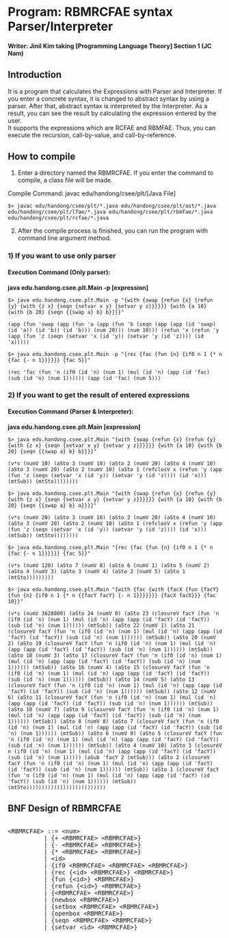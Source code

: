 # Program: RBMRCFAE syntax Parser/Interpreter

#### Writer: Jinil Kim taking [Programming Language Theory] Section 1 (JC Nam) 

## Introduction 
It is a program that calculates the Expressions with Parser and Interpreter. If you enter a concrete syntax, it is changed to abstract syntax by using a parser. After that, abstract syntax is interpreted by the Interpreter. As a result, you can see the result by calculating the expression entered by the user.  
It supports the expressions which are RCFAE and RBMFAE. Thus, you can execute the recursion, call-by-value, and call-by-reference.

## How to compile 

1. Enter a directory named the RBMRCFAE. If you enter the command to compile, a class file will be made.

Compile Command: javac edu/handong/csee/plt/[Java File] 	

```
$> javac edu/handong/csee/plt/*.java edu/handong/csee/plt/ast/*.java edu/handong/csee/plt/lfae/*.java edu/handong/csee/plt/rbmfae/*.java edu/handong/csee/plt/rcfae/*.java
```

2. After the compile process is finished, you can run the program with command line argument method.

### 1) If you want to use only parser 

#### Execution Command (Only parser): 
<strong> java edu.handong.csee.plt.Main -p [expression] </strong>  

```
$> java edu.handong.csee.plt.Main -p "{with {swap {refun {x} {refun {y} {with {z x} {seqn {setvar x y} {setvar y z}}}}}} {with {a 10} {with {b 20} {seqn {{swap a} b} b}}}}"

(app (fun 'swap (app (fun 'a (app (fun 'b (seqn (app (app (id 'swap) (id 'a)) (id 'b)) (id 'b))) (num 20))) (num 10))) (refun 'x (refun 'y (app (fun 'z (seqn (setvar 'x (id 'y)) (setvar 'y (id 'z)))) (id 'x)))))

$> java edu.handong.csee.plt.Main -p "{rec {fac {fun {n} {if0 n 1 {* n {fac {- n 1}}}}}} {fac 5}}"

(rec 'fac (fun 'n (if0 (id 'n) (num 1) (mul (id 'n) (app (id 'fac) (sub (id 'n) (num 1)))))) (app (id 'fac) (num 5)))
```

### 2) If you want to get the result of entered expressions

#### Execution Command (Parser & Interpreter): 
<strong> java edu.handong.csee.plt.Main [expression] </strong> 

```
$> java edu.handong.csee.plt.Main "{with {swap {refun {x} {refun {y} {with {z x} {seqn {setvar x y} {setvar y z}}}}}} {with {a 10} {with {b 20} {seqn {{swap a} b} b}}}}"

(v*s (numV 10) (aSto 3 (numV 10) (aSto 2 (numV 20) (aSto 4 (numV 10) (aSto 3 (numV 20) (aSto 2 (numV 10) (aSto 1 (refclosV x (refun 'y (app (fun 'z (seqn (setvar 'x (id 'y)) (setvar 'y (id 'z)))) (id 'x))) (mtSub)) (mtSto))))))))

$> java edu.handong.csee.plt.Main "{with {swap {refun {x} {refun {y} {with {z x} {seqn {setvar x y} {setvar y z}}}}}} {with {a 10} {with {b 20} {seqn {{swap a} b} a}}}}"

(v*s (numV 20) (aSto 3 (numV 10) (aSto 2 (numV 20) (aSto 4 (numV 10) (aSto 3 (numV 20) (aSto 2 (numV 10) (aSto 1 (refclosV x (refun 'y (app (fun 'z (seqn (setvar 'x (id 'y)) (setvar 'y (id 'z)))) (id 'x))) (mtSub)) (mtSto))))))))

$> java edu.handong.csee.plt.Main "{rec {fac {fun {n} {if0 n 1 {* n {fac {- n 1}}}}}} {fac 5}}"

(v*s (numV 120) (aSto 7 (numV 0) (aSto 6 (numV 1) (aSto 5 (numV 2) (aSto 4 (numV 3) (aSto 3 (numV 4) (aSto 2 (numV 5) (aSto 1  (mtSto)))))))))

$> java edu.handong.csee.plt.Main "{with {fac {with {facX {fun {facY} {fun {n} {if0 n 1 {* n {{facY facY} {- n 1}}}}}}} {facX facX}}} {fac 10}}"

(v*s (numV 3628800) (aSto 24 (numV 0) (aSto 23 (closureV facY (fun 'n (if0 (id 'n) (num 1) (mul (id 'n) (app (app (id 'facY) (id 'facY)) (sub (id 'n) (num 1)))))) (mtSub)) (aSto 22 (numV 1) (aSto 21 (closureV facY (fun 'n (if0 (id 'n) (num 1) (mul (id 'n) (app (app (id 'facY) (id 'facY)) (sub (id 'n) (num 1)))))) (mtSub)) (aSto 20 (numV 2) (aSto 19 (closureV facY (fun 'n (if0 (id 'n) (num 1) (mul (id 'n) (app (app (id 'facY) (id 'facY)) (sub (id 'n) (num 1)))))) (mtSub)) (aSto 18 (numV 3) (aSto 17 (closureV facY (fun 'n (if0 (id 'n) (num 1) (mul (id 'n) (app (app (id 'facY) (id 'facY)) (sub (id 'n) (num 1)))))) (mtSub)) (aSto 16 (numV 4) (aSto 15 (closureV facY (fun 'n (if0 (id 'n) (num 1) (mul (id 'n) (app (app (id 'facY) (id 'facY)) (sub (id 'n) (num 1)))))) (mtSub)) (aSto 14 (numV 5) (aSto 13 (closureV facY (fun 'n (if0 (id 'n) (num 1) (mul (id 'n) (app (app (id 'facY) (id 'facY)) (sub (id 'n) (num 1)))))) (mtSub)) (aSto 12 (numV 6) (aSto 11 (closureV facY (fun 'n (if0 (id 'n) (num 1) (mul (id 'n) (app (app (id 'facY) (id 'facY)) (sub (id 'n) (num 1)))))) (mtSub)) (aSto 10 (numV 7) (aSto 9 (closureV facY (fun 'n (if0 (id 'n) (num 1) (mul (id 'n) (app (app (id 'facY) (id 'facY)) (sub (id 'n) (num 1)))))) (mtSub)) (aSto 8 (numV 8) (aSto 7 (closureV facY (fun 'n (if0 (id 'n) (num 1) (mul (id 'n) (app (app (id 'facY) (id 'facY)) (sub (id 'n) (num 1)))))) (mtSub)) (aSto 6 (numV 9) (aSto 5 (closureV facY (fun 'n (if0 (id 'n) (num 1) (mul (id 'n) (app (app (id 'facY) (id 'facY)) (sub (id 'n) (num 1)))))) (mtSub)) (aSto 4 (numV 10) (aSto 3 (closureV n (if0 (id 'n) (num 1) (mul (id 'n) (app (app (id 'facY) (id 'facY)) (sub (id 'n) (num 1))))) (aSub 'facY 2 (mtSub))) (aSto 2 (closureV facY (fun 'n (if0 (id 'n) (num 1) (mul (id 'n) (app (app (id 'facY) (id 'facY)) (sub (id 'n) (num 1)))))) (mtSub)) (aSto 1 (closureV facY (fun 'n (if0 (id 'n) (num 1) (mul (id 'n) (app (app (id 'facY) (id 'facY)) (sub (id 'n) (num 1)))))) (mtSub)) (mtSto))))))))))))))))))))))))))
```

## BNF Design of RBMRCFAE 

<pre> 
&lt;RBMRCFAE&gt; ::= &lt;num&gt; 
          | {+ &lt;RBMRCFAE&gt; &lt;RBMRCFAE&gt;}
          | {- &lt;RBMRCFAE&gt; &lt;RBMRCFAE&gt;} 
          | {* &lt;RBMRCFAE&gt; &lt;RBMRCFAE&gt;} 
          | &lt;id&gt; 
          | {if0 &lt;RBMRCFAE&gt; &lt;RBMRCFAE&gt; &lt;RBMRCFAE&gt;}
          | {rec {&lt;id&gt; &lt;RBMRCFAE&gt;} &lt;RBMRCFAE&gt;}
          | {fun {&lt;id&gt;} &lt;RBMRCFAE&gt;} 
          | {refun {&lt;id&gt;} &lt;RBMRCFAE&gt;} 
          | {&lt;RBMRCFAE&gt; &lt;RBMRCFAE&gt;} 
          | {newbox &lt;RBMRCFAE&gt;}
          | {setbox &lt;RBMRCFAE&gt; &lt;RBMRCFAE&gt;}
          | {openbox &lt;RBMRCFAE&gt;}
          | {seqn &lt;RBMRCFAE&gt; &lt;RBMRCFAE&gt;}
          | {setvar &lt;id&gt; &lt;RBMRCFAE&gt;}
</pre>



